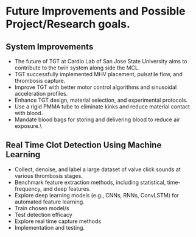 # Future Improvements and Possible Project/Research goals.

## System Improvements&#x20;

* The future of TGT at Cardio Lab of San Jose State University aims to contribute to the twin system along side the MCL.
* TGT successfully implemented MHV placement, pulsatile flow, and thrombosis capture.
* Improve TGT with better motor control algorithms and sinusoidal acceleration profiles.
* Enhance TGT design, material selection, and experimental protocols.
* Use a rigid PMMA tube to eliminate kinks and reduce material contact with blood.
* Mandate blood bags for storing and delivering blood to reduce air exposure.\


## Real Time Clot Detection Using Machine Learning&#x20;

* Collect, denoise, and label a large dataset of valve click sounds at various thrombosis stages.
* Benchmark feature extraction methods, including statistical, time-frequency, and deep features.
* Explore deep learning models (e.g., CNNs, RNNs, ConvLSTM) for automated feature learning.
* Train chosen model/s&#x20;
* Test detection efficacy
* Explore real time capture methods
* Implementation and testing.
